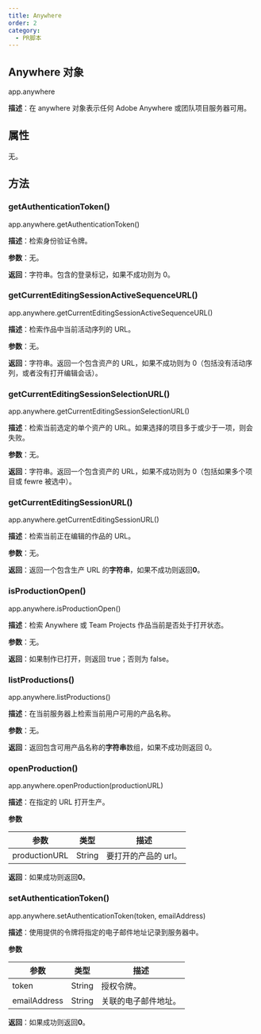 ```yaml
---
title: Anywhere
order: 2
category:
  - PR脚本
---
```


## Anywhere 对象

app.anywhere

**描述**：在 anywhere 对象表示任何 Adobe Anywhere 或团队项目服务器可用。

## 属性

无。

## 方法

### getAuthenticationToken()

app.anywhere.getAuthenticationToken()

**描述**：检索身份验证令牌。

**参数**：无。

**返回**：字符串。包含的登录标记，如果不成功则为 0。

### getCurrentEditingSessionActiveSequenceURL()

app.anywhere.getCurrentEditingSessionActiveSequenceURL()

**描述**：检索作品中当前活动序列的 URL。

**参数**：无。

**返回**：字符串。返回一个包含资产的 URL，如果不成功则为 0（包括没有活动序列，或者没有打开编辑会话）。

### getCurrentEditingSessionSelectionURL()

app.anywhere.getCurrentEditingSessionSelectionURL()

**描述**：检索当前选定的单个资产的 URL。如果选择的项目多于或少于一项，则会失败。

**参数**：无。

**返回**：字符串。返回一个包含资产的 URL，如果不成功则为 0（包括如果多个项目或 fewre 被选中）。

### getCurrentEditingSessionURL()

app.anywhere.getCurrentEditingSessionURL()

**描述**：检索当前正在编辑的作品的 URL。

**参数**：无。

**返回**：返回一个包含生产 URL 的**字符串**，如果不成功则返回**0**。

### isProductionOpen()

app.anywhere.isProductionOpen()

**描述**：检索 Anywhere 或 Team Projects 作品当前是否处于打开状态。

**参数**：无。

**返回**：如果制作已打开，则返回 true；否则为 false。

### listProductions()

app.anywhere.listProductions()

**描述**：在当前服务器上检索当前用户可用的产品名称。

**参数**：无。

**返回**：返回包含可用产品名称的**字符串**数组，如果不成功则返回 0。

### openProduction()

app.anywhere.openProduction(productionURL)

**描述**：在指定的 URL 打开生产。

**参数**

| 参数          | 类型   | 描述                 |
| ------------- | ------ | -------------------- |
| productionURL | String | 要打开的产品的 url。 |

**返回**：如果成功则返回**0**。

### setAuthenticationToken()

app.anywhere.setAuthenticationToken(token, emailAddress)

**描述**：使用提供的令牌将指定的电子邮件地址记录到服务器中。

**参数**

| 参数         | 类型   | 描述                 |
| ------------ | ------ | -------------------- |
| token        | String | 授权令牌。           |
| emailAddress | String | 关联的电子邮件地址。 |

**返回**：如果成功则返回**0**。
